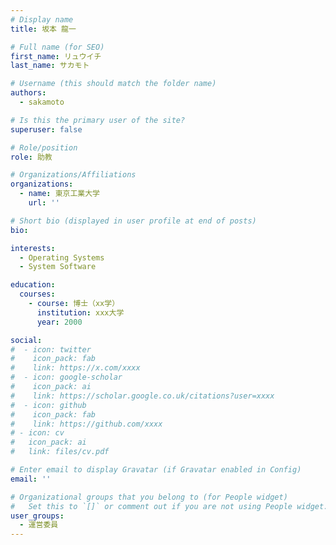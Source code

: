 ```yaml
---
# Display name
title: 坂本 龍一

# Full name (for SEO)
first_name: リュウイチ
last_name: サカモト

# Username (this should match the folder name)
authors:
  - sakamoto

# Is this the primary user of the site?
superuser: false

# Role/position
role: 助教

# Organizations/Affiliations
organizations:
  - name: 東京工業大学
    url: ''

# Short bio (displayed in user profile at end of posts)
bio:

interests:
  - Operating Systems
  - System Software

education:
  courses:
    - course: 博士（xx学）
      institution: xxx大学
      year: 2000

social:
#  - icon: twitter
#    icon_pack: fab
#    link: https://x.com/xxxx
#  - icon: google-scholar
#    icon_pack: ai
#    link: https://scholar.google.co.uk/citations?user=xxxx
#  - icon: github
#    icon_pack: fab
#    link: https://github.com/xxxx
# - icon: cv
#   icon_pack: ai
#   link: files/cv.pdf

# Enter email to display Gravatar (if Gravatar enabled in Config)
email: ''

# Organizational groups that you belong to (for People widget)
#   Set this to `[]` or comment out if you are not using People widget.
user_groups:
  - 運営委員
---
```

